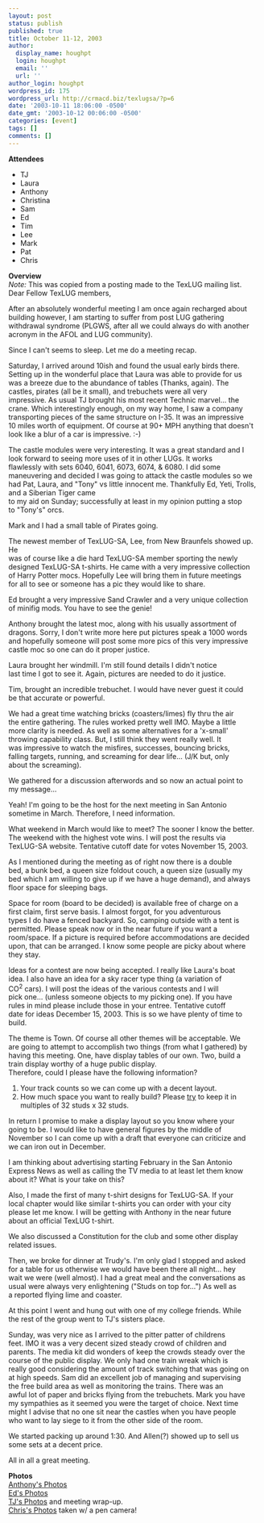 ```yaml
---
layout: post
status: publish
published: true
title: October 11-12, 2003
author:
  display_name: houghpt
  login: houghpt
  email: ''
  url: ''
author_login: houghpt
wordpress_id: 175
wordpress_url: http://crmacd.biz/texlugsa/?p=6
date: '2003-10-11 18:06:00 -0500'
date_gmt: '2003-10-12 00:06:00 -0500'
categories: [event]
tags: []
comments: []
---
```

<p><strong>Attendees</strong></p>
<ul>
<li>TJ</li>
<li>Laura</li>
<li>Anthony</li>
<li>Christina</li>
<li>Sam</li>
<li>Ed</li>
<li>Tim</li>
<li>Lee</li>
<li>Mark</li>
<li>Pat</li>
<li>Chris</li>
</ul>
<p><strong>Overview</strong><br />
<em>Note:</em> This was copied from a posting made to the TexLUG mailing list.<br />
Dear Fellow TexLUG members,</p>
<p>After an absolutely wonderful meeting I am once again recharged about<br />
building however, I am starting to suffer from post LUG gathering<br />
withdrawal syndrome (PLGWS, after all we could always do with another<br />
acronym in the AFOL and LUG community).</p>
<p>Since I can't seems to sleep. Let me do a meeting recap.</p>
<p>Saturday, I arrived around 10ish and found the usual early birds there.<br />
Setting up in the wonderful place that Laura was able to provide for us<br />
was a breeze due to the abundance of tables (Thanks, again). The<br />
castles, pirates (all be it small), and trebuchets were all very<br />
impressive. As usual TJ brought his most recent Technic marvel... the<br />
crane. Which interestingly enough, on my way home, I saw a company<br />
transporting pieces of the same structure on I-35. It was an impressive<br />
10 miles worth of equipment. Of course at 90+ MPH anything that doesn't<br />
look like a blur of a car is impressive. :-)</p>
<p>The castle modules were very interesting. It was a great standard and I<br />
look forward to seeing more uses of it in other LUGs. It works<br />
flawlessly with sets 6040, 6041, 6073, 6074, & 6080. I did some<br />
maneuvering and decided I was going to attack the castle modules so we<br />
had Pat, Laura, and "Tony" vs little innocent me.  Thankfully Ed, Yeti, Trolls, and a Siberian Tiger came<br />
to my aid on Sunday; successfully at least in my opinion putting a stop<br />
to "Tony's" orcs.</p>
<p>Mark and I had a small table of Pirates going.</p>
<p>The newest member of TexLUG-SA, Lee, from New Braunfels showed up. He<br />
was of course like a die hard TexLUG-SA member sporting the newly<br />
designed TexLUG-SA t-shirts. He came with a very impressive collection<br />
of Harry Potter mocs. Hopefully Lee will bring them in future meetings<br />
for all to see or someone has a pic they would like to share.</p>
<p>Ed brought a very impressive Sand Crawler and a very unique collection<br />
of minifig mods. You have to see the genie!</p>
<p>Anthony brought the latest moc, along with his usually assortment of<br />
dragons. Sorry, I don't write more here put pictures speak a 1000 words<br />
and hopefully someone will post some more pics of this very impressive<br />
castle moc so one can do it proper justice.</p>
<p>Laura brought her windmill. I'm still found details I didn't notice<br />
last time I got to see it. Again, pictures are needed to do it justice.</p>
<p>Tim, brought an incredible trebuchet. I would have never guest it could<br />
be that accurate or powerful.</p>
<p>We had a great time watching bricks (coasters/limes) fly thru the air<br />
the entire gathering. The rules worked pretty well IMO. Maybe a little<br />
more clarity is needed. As well as some alternatives for a 'x-small'<br />
throwing capability class. But, I still think they went really well. It<br />
was impressive to watch the misfires, successes, bouncing bricks,<br />
falling targets, running, and screaming for dear life... (J/K but, only<br />
about the screaming).</p>
<p>We gathered for a discussion afterwords and so now an actual point to<br />
my message...</p>
<p>Yeah! I'm going to be the host for the next meeting in San Antonio<br />
sometime in March. Therefore, I need information.</p>
<p>What weekend in March would like to meet? The sooner I know the better.<br />
The weekend with the highest vote wins. I will post the results via<br />
TexLUG-SA website.  Tentative cutoff date for votes November 15, 2003.</p>
<p>As I mentioned during the meeting as of right now there is a double<br />
bed, a bunk bed, a queen size foldout couch, a queen size (usually my<br />
bed which I am willing to give up if we have a huge demand), and always<br />
floor space for sleeping bags.</p>
<p>Space for room (board to be decided) is available free of charge on a<br />
first claim, first serve basis. I almost forgot, for you adventurous<br />
types I do have a fenced backyard. So, camping outside with a tent is<br />
permitted. Please speak now or in the near future if you want a<br />
room/space. If a picture is required before accommodations are decided<br />
upon, that can be arranged. I know some people are picky about where<br />
they stay.</p>
<p>Ideas for a contest are now being accepted. I really like Laura's boat<br />
idea. I also have an idea for a sky racer type thing (a variation of<br />
CO<sup>2</sup> cars). I will post the ideas of the various contests and I will<br />
pick one... (unless someone objects to my picking one). If you have<br />
rules in mind please include those in your entree. Tentative cutoff<br />
date for ideas December 15, 2003. This is so we have plenty of time to<br />
build.</p>
<p>The theme is Town. Of course all other themes will be acceptable. We<br />
are going to attempt to accomplish two things (from what I gathered) by<br />
having this meeting. One, have display tables of our own. Two, build a<br />
train display worthy of a huge public display.<br />
Therefore, could I please have the following information?</p>
<ol>
<li>Your track counts so we can come up with a decent layout.</li>
<li>How much space you want to really build? Please <u>try</u> to keep it in multiples of 32 studs x 32 studs.</li>
</ol>
<p>In return I promise to make a display layout so you know where your<br />
going to be. I would like to have general figures by the middle of<br />
November so I can come up with a draft that everyone can criticize and<br />
we can iron out in December.</p>
<p>I am thinking about advertising starting February in the San Antonio<br />
Express News as well as calling the TV media to at least let them know<br />
about it? What is your take on this?</p>
<p>Also, I made the first of many t-shirt designs for TexLUG-SA. If your<br />
local chapter would like similar t-shirts you can order with your city<br />
please let me know. I will be getting with Anthony in the near future<br />
about an official TexLUG t-shirt.</p>
<p>We also discussed a Constitution for the club and some other display<br />
related issues.</p>
<p>Then, we broke for dinner at Trudy's. I'm only glad I stopped and asked<br />
for a table for us otherwise we would have been there all night... hey<br />
wait we were (well almost). I had a great meal and the conversations as<br />
usual were always very enlightening ("Studs on top for...") As well as<br />
a reported flying lime and coaster.</p>
<p>At this point I went and hung out with one of my college friends. While<br />
the rest of the group went to TJ's sisters place.</p>
<p>Sunday, was very nice as I arrived to the pitter patter of childrens<br />
feet. IMO it was a very decent sized steady crowd of children and<br />
parents. The media kit did wonders of keep the crowds steady over the<br />
course of the public display. We only had one train wreak which is<br />
really good considering the amount of track switching that was going on<br />
at high speeds. Sam did an excellent job of managing and supervising<br />
the free build area as well as monitoring the trains. There was an<br />
awful lot of paper and bricks flying from the trebuchets. Mark you have<br />
my sympathies as it seemed you were the target of choice. Next time<br />
might I advise that no one sit near the castles when you have people<br />
who want to lay siege to it from the other side of the room.</p>
<p>We started packing up around 1:30. And Allen(?) showed up to sell us<br />
some sets at a decent price.</p>
<p>All in all a great meeting.</p>
<p><strong>Photos</strong><br />
<a href="http://www.brickshelf.com/cgi-bin/gallery.cgi?f=59666">Anthony's Photos</a><br />
<a href="http://www.brickshelf.com/cgi-bin/gallery.cgi?f=59619">Ed's Photos</a><br />
<a href="http://www.texlug.org/fall2003/">TJ's Photos</a> and meeting wrap-up.<br />
<a href="http://www.brickshelf.com/cgi-bin/gallery.cgi?f=120315">Chris's Photos</a> taken w/ a pen camera!</p>
